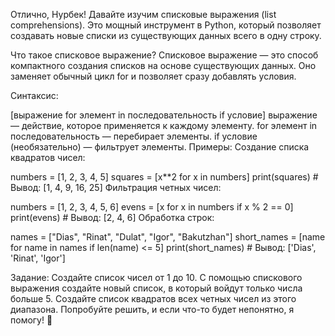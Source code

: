 Отлично, Нурбек! Давайте изучим списковые выражения (list comprehensions). 
Это мощный инструмент в Python, который позволяет 
создавать новые списки из существующих данных всего в одну строку.

Что такое списковое выражение?
Списковое выражение — это способ компактного создания списков на основе существующих данных. 
Оно заменяет обычный цикл for и позволяет сразу добавлять условия.

Синтаксис:

[выражение for элемент in последовательность if условие]
выражение — действие, которое применяется к каждому элементу.
for элемент in последовательность — перебирает элементы.
if условие (необязательно) — фильтрует элементы.
Примеры:
Создание списка квадратов чисел:

numbers = [1, 2, 3, 4, 5]
squares = [x**2 for x in numbers]
print(squares)  # Вывод: [1, 4, 9, 16, 25]
Фильтрация четных чисел:

numbers = [1, 2, 3, 4, 5, 6]
evens = [x for x in numbers if x % 2 == 0]
print(evens)  # Вывод: [2, 4, 6]
Обработка строк:

names = ["Dias", "Rinat", "Dulat", "Igor", "Bakutzhan"]
short_names = [name for name in names if len(name) <= 5]
print(short_names)  # Вывод: ['Dias', 'Rinat', 'Igor']

Задание:
Создайте список чисел от 1 до 10.
С помощью спискового выражения создайте новый список, в который войдут только числа больше 5.
Создайте список квадратов всех четных чисел из этого диапазона.
Попробуйте решить, и если что-то будет непонятно, я помогу! 🚀